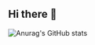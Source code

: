 ## Hi there 👋
![Anurag's GitHub stats](https://github-readme-stats.vercel.app/api?username=amartinezbrito1&show_icons=true&theme=radical)
<!--
**amartinezbrito1/amartinezbrito1** is a ✨ _special_ ✨ repository because its `README.md` (this file) appears on your GitHub profile.

Here are some ideas to get you started:

- 🔭 I’m currently working on ...
- 🌱 I’m currently learning ...
- 👯 I’m looking to collaborate on ...
- 🤔 I’m looking for help with ...
- 💬 Ask me about ...
- 📫 How to reach me: ...
- 😄 Pronouns: ...
- ⚡ Fun fact: ...
-->
